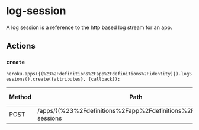 # log-session

A log session is a reference to the http based log stream for an app.

## Actions

### `create`

`heroku.apps({(%23%2Fdefinitions%2Fapp%2Fdefinitions%2Fidentity)}).logSessions().create({attributes}, {callback});`

Method | Path | Expected Status(es)
--- | --- | ---
POST | /apps/{(%23%2Fdefinitions%2Fapp%2Fdefinitions%2Fidentity)}/log-sessions | 